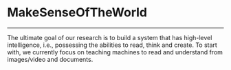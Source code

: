 # MakeSenseOfTheWorld
---

The ultimate goal of our research is to build a system that has high-level intelligence, i.e., possessing the abilities to read, think and create. To start with, we currently focus on teaching machines to read and understand from images/video and documents. 


